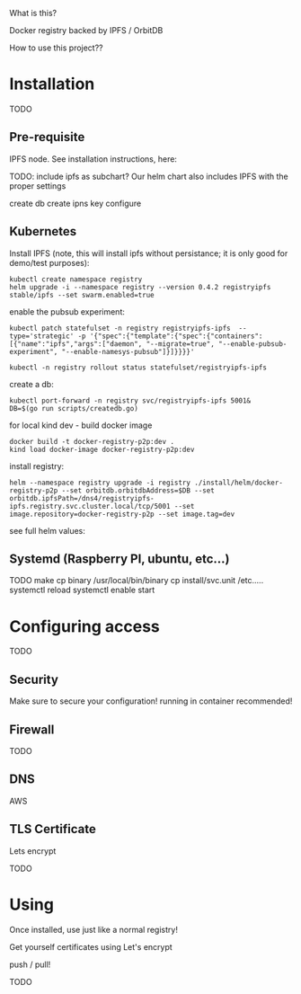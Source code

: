 What is this?

Docker registry backed by IPFS / OrbitDB

How to use this project??

# Installation

TODO

## Pre-requisite

IPFS node. See installation instructions, here:

TODO: include ipfs as subchart?
Our helm chart also includes IPFS with the proper settings

create db
create ipns key
configure



## Kubernetes

Install IPFS (note, this will install ipfs without persistance; it is only good for demo/test purposes):
```
kubectl create namespace registry
helm upgrade -i --namespace registry --version 0.4.2 registryipfs stable/ipfs --set swarm.enabled=true
```

enable the pubsub experiment:

```
kubectl patch statefulset -n registry registryipfs-ipfs  --type='strategic' -p '{"spec":{"template":{"spec":{"containers":[{"name":"ipfs","args":["daemon", "--migrate=true", "--enable-pubsub-experiment", "--enable-namesys-pubsub"]}]}}}}'

kubectl -n registry rollout status statefulset/registryipfs-ipfs
```

create a db:
```
kubectl port-forward -n registry svc/registryipfs-ipfs 5001&
DB=$(go run scripts/createdb.go)
```

for local kind dev - build docker image
```
docker build -t docker-registry-p2p:dev .
kind load docker-image docker-registry-p2p:dev
```


install registry:
```
helm --namespace registry upgrade -i registry ./install/helm/docker-registry-p2p --set orbitdb.orbitdbAddress=$DB --set orbitdb.ipfsPath=/dns4/registryipfs-ipfs.registry.svc.cluster.local/tcp/5001 --set image.repository=docker-registry-p2p --set image.tag=dev
```
see full helm values: 

## Systemd (Raspberry PI, ubuntu, etc...)

TODO
make
cp binary /usr/local/bin/binary
cp install/svc.unit /etc.....
systemctl reload
systemctl enable start


# Configuring access

TODO
## Security

Make sure to secure your configuration! running in container recommended!

## Firewall

TODO
## DNS

AWS


## TLS Certificate

Lets encrypt

TODO

# Using

Once installed, use just like a normal registry!

Get yourself certificates using Let's encrypt

push / pull!

TODO